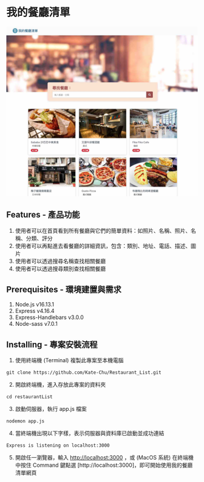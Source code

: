 # 我的餐廳清單

![image](https://github.com/Kate-Chu/Restaurant_List/blob/main/restaurant_intro.jpg)

## Features - 產品功能

1. 使用者可以在首頁看到所有餐廳與它們的簡單資料：如照片、名稱、照片、名稱、分類、評分
2. 使用者可以再點進去看餐廳的詳細資訊，包含：類別、地址、電話、描述、圖片
3. 使用者可以透過搜尋名稱查找相關餐廳
4. 使用者可以透過搜尋類別查找相關餐廳

## Prerequisites - 環境建置與需求

1. Node.js v16.13.1
2. Express v4.16.4
3. Express-Handlebars v3.0.0
4. Node-sass v7.0.1

## Installing - 專案安裝流程

1. 使用終端機 (Terminal) 複製此專案至本機電腦

```
git clone https://github.com/Kate-Chu/Restaurant_List.git
```

2. 開啟終端機，進入存放此專案的資料夾

```
cd restaurantList
```

3. 啟動伺服器，執行 app.js 檔案

```
nodemon app.js
```

4. 當終端機出現以下字樣，表示伺服器與資料庫已啟動並成功連結

```
Express is listening on localhost:3000
```

5. 開啟任一瀏覽器，輸入 [http://localhost:3000](http://localhost:3000) ，或 (MacOS 系統) 在終端機中按住 Command 鍵點選 [http://localhost:3000]，即可開始使用我的餐廳清單網頁
